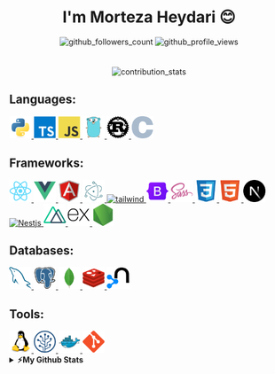<h1 align="center"> I'm <strong>Morteza Heydari</strong> 😊 </h1>

<div align="center" style="margin-bottom: 20px">
	<img src="https://img.shields.io/github/followers/MortezaHeydari97?label=followers+count&style=plastic&color=blue" alt="github_followers_count" />
	<img src="https://komarev.com/ghpvc/?username=MortezaHeydari97&label=profile+views+count&style=plastic&color=blue" alt="github_profile_views" />
</div>

<br/>

<div align="center">
	<img src="https://github-readme-streak-stats.herokuapp.com?user=MortezaHeydari97&theme=dark&hide_border=true" alt="contribution_stats" />
</div>

<h2>Languages:</h2>
	
<div>
	<a href="https://www.python.org" target="_blank" title="Python Programming Language">
		<img src="https://raw.githubusercontent.com/devicons/devicon/master/icons/python/python-original.svg" alt="Python Programming Language Logo" width="40" height="40"/> 
	</a>
	<a href="https://typescriptlang.org" target="_blank" title="Typescript Programming Language">
		<img src="https://raw.githubusercontent.com/devicons/devicon/master/icons/typescript/typescript-original.svg" alt="Typescript Programming Language Logo" width="40" height="40"/> 
	</a>
	<a href="https://developer.mozilla.org/en-US/docs/Web/JavaScript" target="_blank" title="Javascript Programming Language">
		<img src="https://raw.githubusercontent.com/devicons/devicon/master/icons/javascript/javascript-original.svg" alt="Javascript Programming Language Logo" width="40" height="40"/> 
	</a>
	<a href="https://www.python.org" target="_blank" title="Go Programming Language">
		<img src="https://raw.githubusercontent.com/devicons/devicon/master/icons/go/go-original.svg" alt="Go Programming Language Logo" width="40" height="40"/> 
	</a>
	<a href="https://www.python.org" target="_blank" title="Rust Programming Language">
		<img src="https://raw.githubusercontent.com/devicons/devicon/master/icons/rust/rust-original.svg" alt="Rust Programming Language Logo" width="40" height="40"/> 
	</a>
 	<a href="https://www.c-language.org" target="_blank" title="C Programming Language">
		<img src="https://raw.githubusercontent.com/devicons/devicon/master/icons/c/c-original.svg" alt="C Programming Language Logo" width="40" height="40"/> 
	</a>
</div>

<h2>Frameworks:</h2>

<div>
	<a href="https://reactjs.org" target="_blank"> 
		<img src="https://raw.githubusercontent.com/devicons/devicon/master/icons/react/react-original.svg" alt="reactjs" width="40" height="40"/> 
	</a>
	<a href="https://vuejs.org" target="_blank"> 
		<img src="https://raw.githubusercontent.com/devicons/devicon/master/icons/vuejs/vuejs-original.svg" alt="vuejs" width="40" height="40"/> 
	</a>
	<a href="https://angular.org" target="_blank"> 
		<img src="https://raw.githubusercontent.com/devicons/devicon/master/icons/angularjs/angularjs-original.svg" alt="angularjs" width="40" height="40"/> 
	</a>
	<a href="https://electronjs.org" target="_blank"> 
		<img src="https://raw.githubusercontent.com/devicons/devicon/master/icons/electron/electron-original.svg" alt="electronjs" width="40" height="40"/>
	</a>
	<a href="https://tailwindcss.com" target="_blank"> 
		<img src="https://upload.wikimedia.org/wikipedia/commons/thumb/d/d5/Tailwind_CSS_Logo.svg/1024px-Tailwind_CSS_Logo.svg.png" alt="tailwind" width="40" height="40"/>
	</a>
	<a href="https://getbootstrap.com" target="_blank"> 
		<img src="https://raw.githubusercontent.com/devicons/devicon/master/icons/bootstrap/bootstrap-original.svg" alt="bootstrap" width="40" height="40"/>
	</a>
	<a href="https://sass-lang.com" target="_blank"> 
		<img src="https://raw.githubusercontent.com/devicons/devicon/master/icons/sass/sass-original.svg" alt="bootstrap" width="40" height="40"/>
	</a>
	<a href="https://developer.mozilla.org/en-US/docs/Web/CSS" target="_blank"> 
		<img src="https://raw.githubusercontent.com/devicons/devicon/master/icons/css3/css3-original.svg" alt="css" width="40" height="40"/>
	</a>
	<a href="https://developer.mozilla.org/en-US/docs/Web/HTML" target="_blank"> 
		<img src="https://raw.githubusercontent.com/devicons/devicon/master/icons/html5/html5-original.svg" alt="html" width="40" height="40"/>
	</a>
	<a href="https://nextjs.org" target="_blank"> 
		<img src="https://raw.githubusercontent.com/devicons/devicon/master/icons/nextjs/nextjs-original.svg" alt="nextjs" width="40" height="40"/> 
	</a>
	<a href="https://nestjs.com" target="_blank">
		<img src="https://raw.githubusercontent.com/nestjs/nestjs.com/master/img/logo_text.svg" alt="Nestjs" width="100" height="100"/> 
	</a>
	<a href="https://nuxtjs.com" target="_blank"> 
		<img src="https://raw.githubusercontent.com/devicons/devicon/master/icons/nuxtjs/nuxtjs-original.svg" alt="nuxtjs" width="40" height="40"/> 
	</a>
	<a href="https://expressjs.com" target="_blank"> 
		<img src="https://raw.githubusercontent.com/devicons/devicon/master/icons/express/express-original.svg" alt="express" width="40" height="40"/> 
	</a>
	<a href="https://nodejs.org" target="_blank"> 
		<img src="https://raw.githubusercontent.com/devicons/devicon/master/icons/nodejs/nodejs-original.svg" alt="nodejs" width="40" height="40"/> 
	</a>
</div>

<h2>Databases:</h2>

<div>
	<a href="https://mysql.com" target="_blank" title="MySQL Database">
		<img src="https://raw.githubusercontent.com/devicons/devicon/master/icons/mysql/mysql-original.svg" alt="MySQL Logo" width="40" height="40"/>
	</a>
	<a href="https://www.postgresql.org" target="_blank" title="PostgreSQL Database">
		<img src="https://raw.githubusercontent.com/devicons/devicon/master/icons/postgresql/postgresql-original.svg" alt="PostgreSQL Logo" width="40" height="40"/>
	</a>
	<a href="https://mongodb.com" target="_blank" title="Mongo DB">
		<img src="https://raw.githubusercontent.com/devicons/devicon/master/icons/mongodb/mongodb-original.svg" alt="Mongo DB Logo" width="40" height="40"/>
	</a>
	<a href="https://redis.io" target="_blank" title="Redis Database">
		<img src="https://raw.githubusercontent.com/devicons/devicon/master/icons/redis/redis-original.svg" alt="Redis Logo" width="40" height="40"/>
	</a>
	<a href="https://neo4j.com/" target="_blank" title="Neo4J Database">
		<img src="https://raw.githubusercontent.com/devicons/devicon/master/icons/neo4j/neo4j-original.svg" alt="Neo4J Logo" width="40" height="40"/>
	</a>
</div>

<h2>Tools:</h2>

<div>
	<a href="https://linux.org" target="_blank" title="Linux">
		<img src="https://raw.githubusercontent.com/devicons/devicon/master/icons/linux/linux-original.svg" alt="Linux Logo" width="40" height="40"/>
	</a>
	<a href="https://sourcetree.com" target="_blank"> 
		<img src="https://raw.githubusercontent.com/devicons/devicon/master/icons/sourcetree/sourcetree-original.svg" alt="sourcetree" width="40" height="40"/>
	</a>
	<a href="https://docker.com" target="_blank"> 
		<img src="https://raw.githubusercontent.com/devicons/devicon/master/icons/docker/docker-original.svg" alt="docker" width="40" height="40"/>
	</a>
	<a href="https://git-scm.com" target="_blank"> 
		<img src="https://raw.githubusercontent.com/devicons/devicon/master/icons/git/git-original.svg" alt="bootstrap" width="40" height="40"/>
	</a>
</div>

<details>
	<summary><b>⚡My Github Stats</b></summary>
	<div align="center">
		<img src="https://github-readme-stats.vercel.app/api?username=MortezaHeydari97&show_icons=true&theme=dark" alt="github_profile_stats" />
		<br/>
		<img src="https://github-readme-stats.vercel.app/api/top-langs/?username=MortezaHeydari97&layout=compact&theme=dark" alt="most_used_programming_languages_info" />
	</div>
</details>
